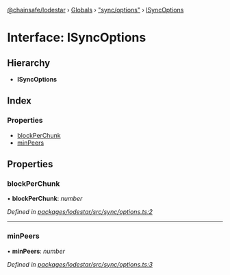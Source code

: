[@chainsafe/lodestar](../README.md) › [Globals](../globals.md) › ["sync/options"](../modules/_sync_options_.md) › [ISyncOptions](_sync_options_.isyncoptions.md)

# Interface: ISyncOptions

## Hierarchy

* **ISyncOptions**

## Index

### Properties

* [blockPerChunk](_sync_options_.isyncoptions.md#blockperchunk)
* [minPeers](_sync_options_.isyncoptions.md#minpeers)

## Properties

###  blockPerChunk

• **blockPerChunk**: *number*

*Defined in [packages/lodestar/src/sync/options.ts:2](https://github.com/ChainSafe/lodestar/blob/aa20a3b/packages/lodestar/src/sync/options.ts#L2)*

___

###  minPeers

• **minPeers**: *number*

*Defined in [packages/lodestar/src/sync/options.ts:3](https://github.com/ChainSafe/lodestar/blob/aa20a3b/packages/lodestar/src/sync/options.ts#L3)*
